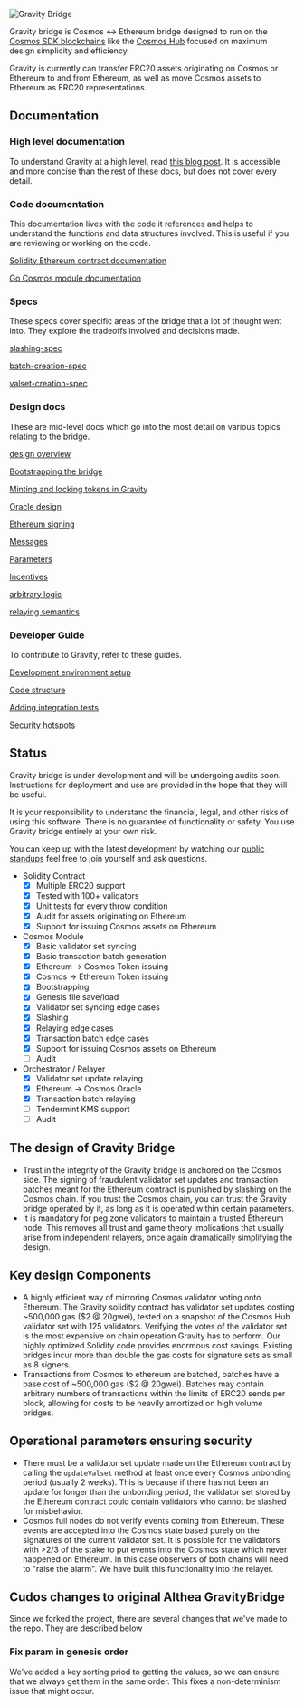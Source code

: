 ![Gravity Bridge](./gravity-bridge.svg)

Gravity bridge is Cosmos <-> Ethereum bridge designed to run on the [Cosmos SDK blockchains](https://github.com/cosmos/cosmos-sdk) like the [Cosmos Hub](https://github.com/cosmos/gaia) focused on maximum design simplicity and efficiency.

Gravity is currently can transfer ERC20 assets originating on Cosmos or Ethereum to and from Ethereum, as well as move Cosmos assets to Ethereum as ERC20 representations.

## Documentation

### High level documentation

To understand Gravity at a high level, read [this blog post](https://blog.althea.net/how-gravity-works/). It is accessible and more concise than the rest of these docs, but does not cover every detail.

### Code documentation

This documentation lives with the code it references and helps to understand the functions and data structures involved. This is useful if you are reviewing or working on the code.

[Solidity Ethereum contract documentation](https://github.com/althea-net/cosmos-gravity-bridge/blob/main/solidity/contracts/contract-explanation.md)

[Go Cosmos module documentation](https://github.com/althea-net/cosmos-gravity-bridge/tree/main/module/x/gravity/spec)

### Specs

These specs cover specific areas of the bridge that a lot of thought went into. They explore the tradeoffs involved and decisions made.

[slashing-spec](/spec/slashing-spec.md)

[batch-creation-spec](/spec/batch-creation-spec.md)

[valset-creation-spec](/spec/valset-creation-spec.md)

### Design docs

These are mid-level docs which go into the most detail on various topics relating to the bridge.

[design overview](/docs/design/overview.md)

[Bootstrapping the bridge](/docs/design/bootstrapping.md)

[Minting and locking tokens in Gravity](/docs/design/mint-lock.md)

[Oracle design](/docs/design/oracle.md)

[Ethereum signing](/docs/design/ethereum-signing.md)

[Messages](/docs/design/messages.md)

[Parameters](/docs/design/parameters.md)

[Incentives](/docs/design/incentives.md)

[arbitrary logic](/docs/design/arbitrary-logic.md)

[relaying semantics](/docs/design/relaying-semantics.md)

### Developer Guide

To contribute to Gravity, refer to these guides.

[Development environment setup](/docs/developer/environment-setup.md)

[Code structure](/docs/developer/code-structure.md)

[Adding integration tests](/docs/developer/modifying-integration-tests.md)

[Security hotspots](/docs/developer/hotspots.md)

## Status

Gravity bridge is under development and will be undergoing audits soon. Instructions for deployment and use are provided in the hope that they will be useful.

It is your responsibility to understand the financial, legal, and other risks of using this software. There is no guarantee of functionality or safety. You use Gravity bridge entirely at your own risk.

You can keep up with the latest development by watching our [public standups](https://www.youtube.com/playlist?list=PL1MwlVJloJeyeE23-UmXeIx2NSxs_CV4b) feel free to join yourself and ask questions.

- Solidity Contract
  - [x] Multiple ERC20 support
  - [x] Tested with 100+ validators
  - [x] Unit tests for every throw condition
  - [x] Audit for assets originating on Ethereum
  - [x] Support for issuing Cosmos assets on Ethereum
- Cosmos Module
  - [x] Basic validator set syncing
  - [x] Basic transaction batch generation
  - [x] Ethereum -> Cosmos Token issuing
  - [x] Cosmos -> Ethereum Token issuing
  - [x] Bootstrapping
  - [x] Genesis file save/load
  - [x] Validator set syncing edge cases
  - [x] Slashing
  - [x] Relaying edge cases
  - [x] Transaction batch edge cases
  - [x] Support for issuing Cosmos assets on Ethereum
  - [ ] Audit
- Orchestrator / Relayer
  - [x] Validator set update relaying
  - [x] Ethereum -> Cosmos Oracle
  - [x] Transaction batch relaying
  - [ ] Tendermint KMS support
  - [ ] Audit

## The design of Gravity Bridge

- Trust in the integrity of the Gravity bridge is anchored on the Cosmos side. The signing of fraudulent validator set updates and transaction batches meant for the Ethereum contract is punished by slashing on the Cosmos chain. If you trust the Cosmos chain, you can trust the Gravity bridge operated by it, as long as it is operated within certain parameters.
- It is mandatory for peg zone validators to maintain a trusted Ethereum node. This removes all trust and game theory implications that usually arise from independent relayers, once again dramatically simplifying the design.

## Key design Components

- A highly efficient way of mirroring Cosmos validator voting onto Ethereum. The Gravity solidity contract has validator set updates costing ~500,000 gas ($2 @ 20gwei), tested on a snapshot of the Cosmos Hub validator set with 125 validators. Verifying the votes of the validator set is the most expensive on chain operation Gravity has to perform. Our highly optimized Solidity code provides enormous cost savings. Existing bridges incur more than double the gas costs for signature sets as small as 8 signers.
- Transactions from Cosmos to ethereum are batched, batches have a base cost of ~500,000 gas ($2 @ 20gwei). Batches may contain arbitrary numbers of transactions within the limits of ERC20 sends per block, allowing for costs to be heavily amortized on high volume bridges.

## Operational parameters ensuring security

- There must be a validator set update made on the Ethereum contract by calling the `updateValset` method at least once every Cosmos unbonding period (usually 2 weeks). This is because if there has not been an update for longer than the unbonding period, the validator set stored by the Ethereum contract could contain validators who cannot be slashed for misbehavior.
- Cosmos full nodes do not verify events coming from Ethereum. These events are accepted into the Cosmos state based purely on the signatures of the current validator set. It is possible for the validators with >2/3 of the stake to put events into the Cosmos state which never happened on Ethereum. In this case observers of both chains will need to "raise the alarm". We have built this functionality into the relayer.

## Cudos changes to original Althea GravityBridge
Since we forked the project, there are several changes that we've made to the repo. They are described below

### Fix param in genesis order
We've added a key sorting priod to getting the values, so we can ensure that we always get them in the same order. This fixes a non-determinism issue that might occur.